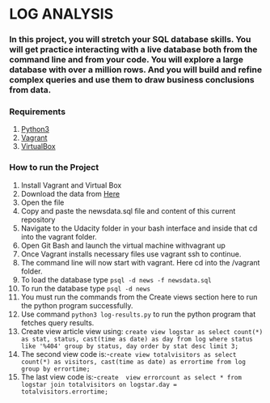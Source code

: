# LOG ANALYSIS

### In this project, you will stretch your SQL database skills. You will get practice interacting with a live database both from the command line and from your code. You will explore a large database with over a million rows. And you will build and refine complex queries and use them to draw business conclusions from data.

### Requirements
1. [Python3](https://www.python.org/download/releases/3.0/)
2. [Vagrant](https://www.vagrantup.com/)
3. [VirtualBox](https://www.vagrantup.com/)

### How to run the Project
1. Install Vagrant and Virtual Box
2. Download the data from [Here](https://d17h27t6h515a5.cloudfront.net/topher/2016/August/57b5f748_newsdata/newsdata.zip)
3. Open the file
4. Copy and paste the newsdata.sql file and content of this current repository
5. Navigate to the Udacity folder in your bash interface and inside that cd into the vagrant folder.
6. Open Git Bash and launch the virtual machine withvagrant up
7. Once Vagrant installs necessary files use vagrant ssh to continue.
8. The command line will now start with vagrant. Here cd into the /vagrant folder.
9. To load the database type `psql -d news -f newsdata.sql`
10. To run the database type `psql -d news`
11. You must run the commands from the Create views section here to run the python program successfully.
12. Use command `python3 log-results.py` to run the python program that fetches query results.
13. Create view article view using:
`create view logstar as select count(*) as stat, status, cast(time as date) as day from log where status like '%404' group by status, day order by stat desc limit 3;`
14. The second view code is:-`create view totalvisitors as select count(*) as visitors, cast(time as date) as errortime from log group by errortime;`
15. The last view code is:-`create  view errorcount as select * from logstar join totalvisitors on logstar.day = totalvisitors.errortime;`
